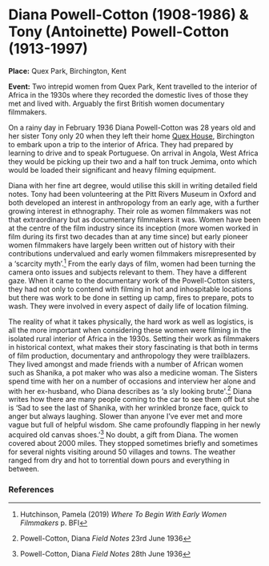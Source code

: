 <param author="Jan Dunn" banner="/images/kent-map-header.jpg" layout="vtl" title="Kent Digital Map" ve-config=""/>

<param eid="Q865021" ve-entity="Birchington"/>

# Diana Powell-Cotton (1908-1986) &amp; Tony (Antoinette) Powell-Cotton (1913-1997)

**Place:**  Quex Park, Birchington, Kent

**Event:** Two intrepid women from Quex Park, Kent travelled to the interior of Africa in the 1930s where they recorded the domestic lives of those they met and lived with. Arguably the first British women documentary filmmakers. 
<param center="Q865021" ve-map="" zoom="8"/>

On a rainy day in February 1936 Diana Powell-Cotton was 28 years old and her sister Tony only 20 when they left their home [Quex House](https://www.historichouses.org/houses/house-listing/quex-house.html), Birchington to embark upon a trip to the interior of Africa. They had prepared by learning to drive and to speak Portuguese. On arrival in Angola, West Africa they would be picking up their two and a half ton truck Jemima, onto which would be loaded their significant and heavy filming equipment. 
<param ve-image-v2 manifest="https://iiif.juncture-digital.org/gh:kent-map/images/20c/Tony Archaeologist.jpg/manifest.json">
<param center="Q865021" ve-map="" zoom="8"/>

Diana with her fine art degree, would utilise this skill in writing detailed field notes. Tony had been volunteering at the Pitt Rivers Museum in Oxford and both developed an interest in anthropology from an early age, with a further growing interest in ethnography. Their role as women filmmakers was not that extraordinary but as documentary filmmakers it was.  Women have been at the centre of the film industry since its inception (more women worked in film during its first two decades than at any time since) but early pioneer women filmmakers have largely been written out of history with their contributions undervalued and early women filmmakers misrepresented by a ‘scarcity myth’.[^ref1] From the early days of film, women had been turning the camera onto issues and subjects relevant to them. They have a different gaze. When it came to the documentary work of the Powell-Cotton sisters, they had not only to contend with filming in hot and inhospitable locations but there was work to be done in setting up camp, fires to prepare, pots to wash. They were involved in every aspect of daily life of location filming. 
<param ve-image-v2 manifest="https://iiif.juncture-digital.org/gh:kent-map/images/20c/1936 R2-12 Our truck Tony and Joao.jpg/manifest.json">

The reality of what it takes physically, the hard work as well as logistics, is all the more important when considering these women were filming in the isolated rural interior of Africa in the 1930s. Setting their work as filmmakers in historical context, what makes their story fascinating is that both in terms of film production, documentary and anthropology they were trailblazers. They lived amongst and made friends with a number of African women such as Shanika, a pot maker who was also a medicine woman. The Sisters spend time with her on a number of occasions and interview her alone and with her ex-husband, who Diana describes as ‘a sly looking brute'.[^ref2]  Diana writes how there are many people coming to the car to see them off but she is ‘Sad to see the last of Shanika, with her wrinkled bronze face, quick to anger but always laughing. Slower than anyone I’ve ever met and more vague but full of helpful wisdom. She came profoundly flapping in her newly acquired old canvas shoes.’[^ref3]   No doubt, a gift from Diana.
The women covered about 2000 miles.  They stopped sometimes briefly and sometimes for several nights visiting around 50 villages and towns. The weather ranged from dry and hot to torrential down pours and everything in between.
<param ve-image-v2 manifest="https://iiif.juncture-digital.org/gh:kent-map/images/20c/1937 Angola Jemima stuck.jpg/manifest.json">

### References

[^ref1]: Hutchinson, Pamela (2019) _Where To Begin With Early Women Filmmakers_ p. BFI  
[^ref2]: Powell-Cotton, Diana _Field Notes_ 23rd June 1936  
[^ref3]: Powell-Cotton, Diana _Field Notes_ 28th June 1936  
